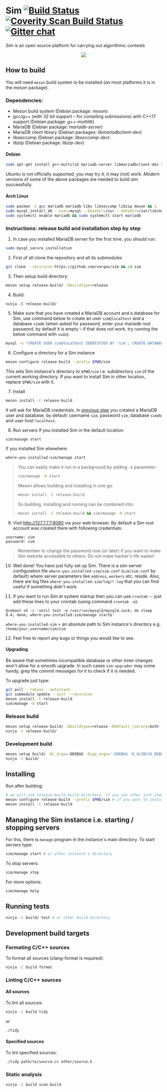 # Sim [![Build Status](https://travis-ci.org/varqox/sim.svg?branch=master)](https://travis-ci.org/varqox/sim) [![Coverity Scan Build Status](https://scan.coverity.com/projects/6466/badge.svg)](https://scan.coverity.com/projects/varqox-sim) [![Gitter chat](https://badges.gitter.im/varqox/sim.png)](https://gitter.im/varqox/sim)

Sim is an open source platform for carrying out algorithmic contests

<div align="center">
  <img src="http://varqox.github.io/img/sim.png"/>
</div>

## How to build

You will need `meson` build system to be installed (on most platforms it is in the _meson_ package).

### Dependencies:

- Meson build system (Debian package: _meson_)
- gcc/g++ (with 32 bit support &ndash; for compiling submissions) with C++17 support (Debian package: _g++-multilib_)
- MariaDB (Debian package: _mariadb-server_)
- MariaDB client library (Debian packages: _libmariadbclient-dev_)
- libseccomp (Debian package: _libseccomp-dev_)
- libzip  (Debian package: _libzip-dev_)

#### Debian

```sh
sudo apt-get install g++-multilib mariadb-server libmariadbclient-dev libseccomp-dev libzip-dev meson libssl-dev
```

Ubuntu is not officially supported, you may try it, it may (not) work. _Modern_ versions of some of the above packages are needed to build sim successfully.

#### Arch Linux

```sh
sudo pacman -S gcc mariadb mariadb-libs libseccomp libzip meson && \
sudo mysql_install_db --user=mysql --basedir=/usr --datadir=/var/lib/mysql && \
sudo systemctl enable mariadb && sudo systemctl start mariadb
```

### Instructions: release build and installation step by step

1. In case you installed MariaDB server for the first time, you should run:
```sh
sudo mysql_secure_installation
```

2. First of all clone the repository and all its submodules
```sh
git clone --recursive https://github.com/varqox/sim && cd sim
```

3. Then setup build directory:
```sh
meson setup release-build/ -Dbuildtype=release
```

4. Build:
```
ninja -C release-build/
```

5. <a name="create-mariadb-account"></a>Make sure that you have created a MariaDB account and a database for Sim, use command below to create an user `sim@localhost` and a database `simdb` (when asked for password, enter your mariadb root password, by default it is empty &ndash; if that does not work, try running the below command with `sudo`):
```sh
mysql -e "CREATE USER sim@localhost IDENTIFIED BY 'sim'; CREATE DATABASE simdb; GRANT ALL ON simdb.* TO 'sim'@'localhost';" -u root -p
```

6. Configure a directory for a Sim instance
```sh
meson configure release-build --prefix $PWD/sim
```
This sets Sim instance's directory to `$PWD/sim` i.e. subdirectory `sim` of the current working directory. If you want to install Sim in other location, replace `$PWD/sim` with it.

7. Install
```sh
meson install -C release-build
```
It will ask for MariaDB credentials. In [previous step](#create-mariadb-account) you created a MariaDB user and database, by default: username `sim`, password `sim`, database `simdb` and user host `localhost`.

8. Run servers
If you installed Sim in the default location:
```sh
sim/manage start
```
If you installed Sim elsewhere:
```sh
where-you-installed-sim/manage start
```
> You can easily make it run in a background by adding `-b` parameter:
> ```sh
> sim/manage -b start
> ```
> Meson allows building and installing in one go:
> ```sh
> meson install -C release-build
> ```
> So building, installing and running can be combined into:
> ```sh
> meson install -C release-build && sim/manage -b start
> ```

9. Visit http://127.7.7.7:8080 via your web browser. By default a Sim root account was created there with following credentials:
```
username: sim
password: sim
```
>Remember to change the password now (or later) if you want to make Sim website accessible to others. Do not make hacker's life easier!

10. Well done! You have just fully set up Sim. There is a sim-server configuration file `where-you-installed-sim/sim.conf` (`sim/sim.conf` by default) where server parameters like `address`, `workers` etc. reside. Also, there are log files `where-you-installed-sim/log/*.log` that you can find useful if something didn't work.

11. If you want to run Sim at system startup then you can use `crontab` -- just add these lines to your crontab (using command `crontab -e`):
```
@reboot sh -c 'until test -e /var/run/mysqld/mysqld.sock; do sleep 0.4; done; where-you-installed-sim/manage start&'
```
`where-you-installed-sim` = an absolute path to Sim instance's directory e.g. `/home/your_username/sim/sim`

12. Feel free to report any bugs or things you would like to see.

#### Upgrading
Be aware that sometimes incompatible database or other inner changes won't allow for a smooth upgrade. In such cases `sim-upgrader` may come handy, grep the commit messages for it to check if it is needed.

To upgrade just type:
```sh
git pull --rebase --autostash
git submodule update --init --recursive
meson install -C release-build
sim/manage -b start
```

### Release build
```sh
meson setup release-build/ -Dbuildtype=release -Ddefault_library=both
ninja -C release-build/
```

### Development build
```sh
meson setup build/ -Dc_args=-DDEBUG -Dcpp_args='-DDEBUG -D_GLIBCXX_DEBUG' -Db_sanitize=undefined -Db_lundef=false
ninja -C build/
```

## Installing
Run after building:
```sh
# we will use release-build build directory, if you use other just change all release-build below
meson configure release-build --prefix $PWD/sim # if you want to install to sim/ subdirectory
meson install -C release-build
```

## Managing the Sim instance i.e. starting / stopping servers
For this, there is `manage` program in the instance`s main directory.
To start servers type:
```sh
sim/manage start # or other instance's directory
```
To stop servers:
```sh
sim/manage stop
```
For more options:
```sh
sim/manage help
```

## Running tests
```sh
ninja -C build/ test # or other build directory
```

## Development build targets

### Formating C/C++ sources
To format all sources (clang-format is required):
```sh
ninja -C build format
```

### Linting C/C++ sources

#### All sources
To lint all sources:
```sh
ninja -C build tidy
```
or
```sh
./tidy
```

#### Specified sources
To lint specified sources:
```sh
./tidy path/to/source.cc other/source.h
```

### Static analysis
```sh
ninja -C build scan-build
```
